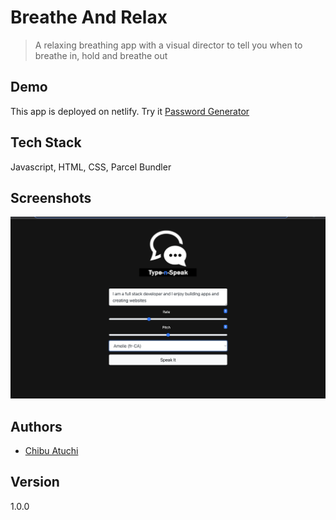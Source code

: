 # Breathe And Relax

> A relaxing breathing app with a visual director to tell you when to breathe in, hold and breathe out

## Demo

This app is deployed on netlify. Try it [Password Generator](https://whimsical-cobbler-7797c5.netlify.app/)

## Tech Stack

Javascript, HTML, CSS, Parcel Bundler

## Screenshots

![App Screenshot](https://raw.githubusercontent.com/catuchi/TextToSpeech/main/dist/img/App%20Screenshot.png)

## Authors

- [Chibu Atuchi](https://www.github.com/catuchi)

## Version

1.0.0
